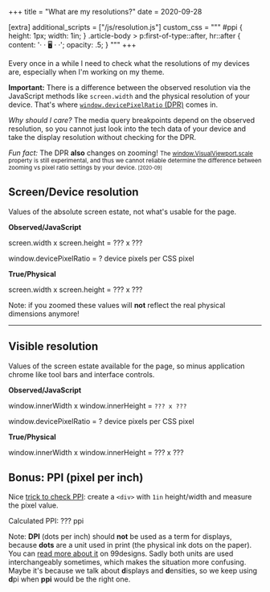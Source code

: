 +++
title = "What are my resolutions?"
date = 2020-09-28

[extra]
additional_scripts = ["/js/resolution.js"]
custom_css = """
#ppi { height: 1px; width: 1in; }
.article-body > p:first-of-type::after, hr::after { content: '· · 🖥 · ·'; opacity: .5; }
"""
+++

Every once in a while I need to check what the resolutions of my devices are, especially when I'm working on my theme.

**Important:** There is a difference between the observed resolution via the JavaScript methods like `screen.width`
and the physical resolution of your device. That's where [`window.devicePixelRatio` (DPR)][dpr] comes in.

_Why should I care?_ The media query breakpoints depend on the observed resolution,
so you cannot just look into the tech data of your device and take the display resolution without checking for the DPR.

_Fun fact:_ The DPR **also** changes on zooming!
<small>The [window.VisualViewport.scale][scale] property is still experimental, and thus we cannot reliable determine
the difference between zooming vs pixel ratio settings by your device. <small>[2020-09]</small></small>

## Screen/Device resolution

Values of the absolute screen estate, not what's usable for the page.

**Observed/JavaScript**

screen.width x screen.height = <span id="resScreen" class="resValue">??? x ???</span>

window.devicePixelRatio = <span class="resDPR resValue">?</span> device pixels per CSS pixel

**True/Physical**

screen.width x screen.height = <span id="resTrueScreen" class="resValue">??? x ???</span>

Note: if you zoomed these values will **not** reflect the real physical dimensions anymore!

-----

## Visible resolution

Values of the screen estate available for the page, so minus application chrome like tool bars and interface controls.

**Observed/JavaScript**

window.innerWidth x window.innerHeight = <span id="resInner" class="resValue">`??? x ???`</span>

window.devicePixelRatio = <span class="resDPR resValue">?</span> device pixels per CSS pixel

**True/Physical**

window.innerWidth x window.innerHeight = <span id="resTrueInner" class="resValue">??? x ???</span>

## Bonus: PPI (pixel per inch)

Nice [trick to check PPI][ppi]: create a `<div>` with `1in` height/width and measure the pixel value.

Calculated PPI: <span id="cPPI" class="resValue">??? ppi</span>

<div id=ppi></div>

Note: **DPI** (dots per inch) should **not** be used as a term for displays,
because **dots** are a unit used in print (the physical ink dots on the paper).
You can [read more about it][ppi-vs-dpi] on 99designs. Sadly both units are used interchangeably sometimes,
which makes the situation more confusing. Maybe it's because we talk about **d**isplays and **d**ensities,
so we keep using **d**pi when **ppi** would be the right one.

[dpr]: https://developer.mozilla.org/en-US/docs/Web/API/Window/devicePixelRatio
[scale]: https://developer.mozilla.org/en-US/docs/Web/API/VisualViewport/scale
[ppi]: https://stackoverflow.com/a/838755/653173
[ppi-vs-dpi]: https://en.99designs.de/blog/tips/ppi-vs-dpi-whats-the-difference/
